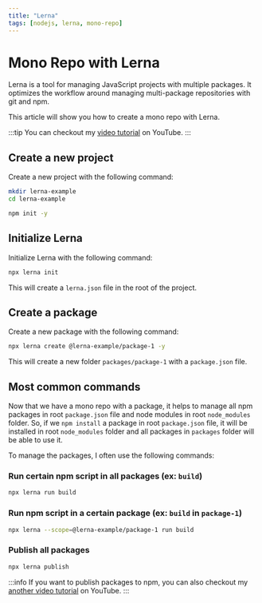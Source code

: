 ```yaml
---
title: "Lerna"
tags: [nodejs, lerna, mono-repo]
---
```


# Mono Repo with Lerna

Lerna is a tool for managing JavaScript projects with multiple packages. It optimizes the workflow around managing multi-package repositories with git and npm.

This article will show you how to create a mono repo with Lerna.

:::tip
You can checkout my [video tutorial](https://www.youtube.com/watch?v=M-C1c_EP29w) on YouTube.
:::

## Create a new project

Create a new project with the following command:

```bash
mkdir lerna-example
cd lerna-example

npm init -y
```

## Initialize Lerna

Initialize Lerna with the following command:

```bash
npx lerna init
```

This will create a `lerna.json` file in the root of the project.

## Create a package

Create a new package with the following command:

```bash
npx lerna create @lerna-example/package-1 -y
```

This will create a new folder `packages/package-1` with a `package.json` file.

## Most common commands

Now that we have a mono repo with a package, it helps to manage all npm packages in root `package.json` file and node modules in root `node_modules` folder. So, if we `npm install` a package in root `package.json` file, it will be installed in root `node_modules` folder and all packages in `packages` folder will be able to use it.

To manage the packages, I often use the following commands:

### Run certain npm script in all packages (ex: `build`)

```bash
npx lerna run build
```

### Run npm script in a certain package (ex: `build` in `package-1`)

```bash
npx lerna --scope=@lerna-example/package-1 run build
```

### Publish all packages

```bash
npx lerna publish
```

:::info
If you want to publish packages to npm, you can also checkout my [another video tutorial](https://youtu.be/0KGXdDv6pYc) on YouTube.
:::
